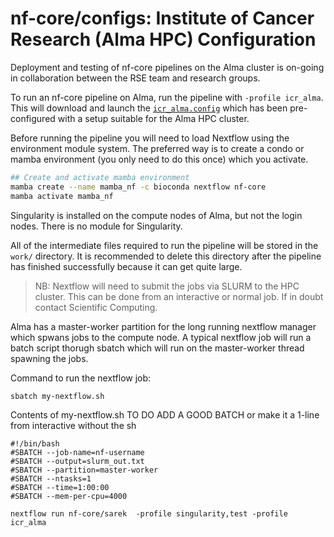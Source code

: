 # nf-core/configs: Institute of Cancer Research (Alma HPC) Configuration

Deployment and testing of nf-core pipelines on the Alma cluster is on-going in collaboration between the RSE team and research groups.

To run an nf-core pipeline on Alma, run the pipeline with `-profile icr_alma`. This will download and launch the [`icr_alma.config`](../conf/icr_alma.config) which has been pre-configured with a setup suitable for the Alma HPC cluster. 

Before running the pipeline you will need to load Nextflow using the environment module system. The preferred way is to create a condo or mamba environment (you only need to do this once) which you activate.

```bash
## Create and activate mamba environment
mamba create --name mamba_nf -c bioconda nextflow nf-core
mamba activate mamba_nf
```

Singularity is installed on the compute nodes of Alma, but not the login nodes. There is no module for Singularity.

All of the intermediate files required to run the pipeline will be stored in the `work/` directory. It is recommended to delete this directory after the pipeline has finished successfully because it can get quite large.

> NB: Nextflow will need to submit the jobs via SLURM to the HPC cluster. This can be done from an interactive or normal job. If in doubt contact Scientific Computing.

Alma has a master-worker partition for the long running nextflow manager which spwans jobs to the compute node. A typical nextflow job will run a batch script thorugh sbatch which will run on the master-worker thread spawning the jobs.

Command to run the nextflow job:
```bash
sbatch my-nextflow.sh
```

Contents of my-nextflow.sh
TO DO ADD A GOOD BATCH or make it a 1-line from interactive without the sh
```
#!/bin/bash
#SBATCH --job-name=nf-username
#SBATCH --output=slurm_out.txt
#SBATCH --partition=master-worker
#SBATCH --ntasks=1 
#SBATCH --time=1:00:00
#SBATCH --mem-per-cpu=4000

nextflow run nf-core/sarek  -profile singularity,test -profile icr_alma
```


